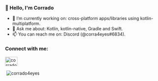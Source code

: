 ### 👋 Hello, I'm Corrado



- 🔭 I’m currently working on: cross-platform apps/libraries using kotlin-multiplatform.
- 💬 Ask me about: Kotlin, kotlin-native, Gradle and Swift.
- 📫 You can reach me on: Discord (@corra4eyes#6834).


<h3 align="left">Connect with me:</h3>
<p align="left">
<a href="https://www.linkedin.com/in/corrado-quattrocchi-7aa048160/" target="blank"><img align="center" src="https://cdn.jsdelivr.net/npm/simple-icons@3.0.1/icons/linkedin.svg" alt="corrado4eyes-lnkd" height="30" width="40" /></a>
<p>&nbsp;<img align="center" src="https://github-readme-stats.vercel.app/api?username=corrado4eyes&show_icons=true&locale=en" alt="corrado4eyes" /></p>
